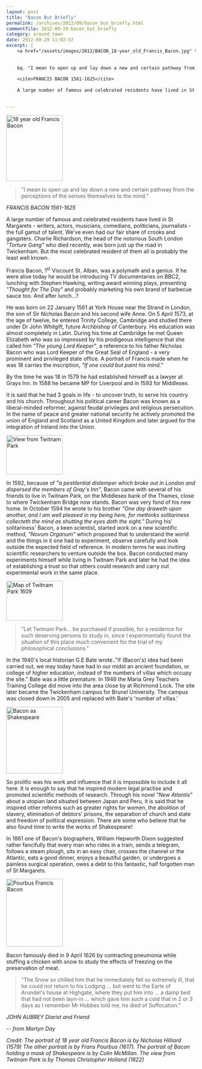 ```yaml
---
layout: post
title: "Bacon But Briefly"
permalink: /archives/2012/09/bacon_but_briefly.html
commentfile: 2012-09-29-bacon_but_briefly
category: around_town
date: 2012-09-29 11:02:57
excerpt: |
    <a href="/assets/images/2012/BACON_18-year_old_Francis_Bacon.jpg" title="See larger version of -  18 year old Francis Bacon"><img src="/assets/images/2012/BACON_18-year_old_Francis_Bacon_thumb.jpg" width="150" height="175" alt=" 18 year old Francis Bacon" class="right" /></a>
    
    
    bq. "I mean to open up and lay down a new and certain pathway from the perceptions of the senses themselves to the mind."
    
    <cite>FRANCIS BACON 1561-1625</cite>
    
    A large number of famous and celebrated residents have lived in St Margarets - writers, actors, musicians, comedians, politicians, journalists - the full gamut of talent. We've even had our fair share of crooks and gangsters. Charlie Richardson, the head of the notorious South London _"Torture Gang"_ who died recently, was born just up the road in Twickenham. But the most celebrated resident of them all is probably the least well known.
    

---
```


<a href="/assets/images/2012/BACON_18-year_old_Francis_Bacon.jpg" title="See larger version of -  18 year old Francis Bacon"><img src="/assets/images/2012/BACON_18-year_old_Francis_Bacon_thumb.jpg" width="150" height="175" alt=" 18 year old Francis Bacon" class="right" /></a>

> "I mean to open up and lay down a new and certain pathway from the perceptions of the senses themselves to the mind."

<cite>FRANCIS BACON 1561-1625</cite>

A large number of famous and celebrated residents have lived in St Margarets - writers, actors, musicians, comedians, politicians, journalists - the full gamut of talent. We've even had our fair share of crooks and gangsters. Charlie Richardson, the head of the notorious South London *"Torture Gang"* who died recently, was born just up the road in Twickenham. But the most celebrated resident of them all is probably the least well known.

Francis Bacon, 1<sup>st</sup> Viscount St. Alban, was a polymath and a genius. If he were alive today he would be introducing TV documentaries on BBC2, lunching with Stephen Hawking, writing award winning plays, presenting *"Thought for The Day"* and probably marketing his own brand of barbecue sauce too. And after lunch...?

He was born on 22 January 1561 at York House near the Strand in London, the son of Sir Nicholas Bacon and his second wife Anne. On 5 April 1573, at the age of twelve, he entered Trinity College, Cambridge and studied there under Dr John Whitgift, future Archbishop of Canterbury. His education was almost completely in Latin. During his time at Cambridge he met Queen Elizabeth who was so impressed by his prodigeous intelligence that she called him *"The young Lord Keeper"*, a reference to his father Nicholas Bacon who was Lord Keeper of the Great Seal of England - a very prominent and privileged state office. A portrait of Francis made when he was 18 carries the inscription, *"If one could but paint his mind."*

By the time he was 18 in 1579 he had established himself as a lawyer at Grays Inn. In 1588 he became MP for Liverpool and in 1593 for Middlesex.

It is said that he had 3 goals in life - to uncover truth, to serve his country and his church. Throughout his political career Bacon was known as a liberal-minded reformer, against feudal privileges and religious persecution. In the name of peace and greater national security he actively promoted the union of England and Scotland as a United Kingdom and later argued for the integration of Ireland into the Union.

<a href="/assets/images/2012/BACON_View-from-Twitnam-Park.jpg" title="See larger version of - View from Twitnam Park"><img src="/assets/images/2012/BACON_View-from-Twitnam-Park_thumb.jpg" width="150" height="104" alt="View from Twitnam Park" class="photo right" /></a>

In 1592, because of *"a pestilential distemper which broke out in London and dispersed the members of Gray's Inn"*, Bacon came with several of his friends to live in Twitnam Park, on the Middlesex bank of the Thames, close to where Twickenham Bridge now stands. Bacon was very fond of his new home. In October 1594 he wrote to his brother *"One day draweth upon another, and I am well pleased in my being here, for methinks solitariness collecteth the mind as shutting the eyes doth the sight."* During his' solitariness' Bacon, a keen scientist, started work on a new scientific method, *"Novum Organum"* which proposed that to understand the world and the things in it one had to experiment, observe carefully and look outside the expected field of reference. In modern terms he was inviting scientific researchers to venture outside the box. Bacon conducted many experiments himself while living in Twitnam Park and later he had the idea of establishing a trust so that others could research and carry out experimental work in the same place.

<a href="/assets/images/2012/BACON_map-of-Twitnam-Park_1609.jpg" title="See larger version of - Map of Twitnam Park 1609"><img src="/assets/images/2012/BACON_map-of-Twitnam-Park_1609_thumb.jpg" width="150" height="105" alt="Map of Twitnam Park 1609" class="photo right" /></a>

> "Let Twitnam Park... be purchased if possible, for a residence for such deserving persons to study in, since I experimentally found the situation of this place much convenient for the trial of my philosophical conclusions."

In the 1940's local historian G.E Bate wrote.."If (Bacon's) idea had been carried out, we may today have had in our midst an ancient foundation, or college of higher education, instead of the numbers of villas which occupy the site." Bate was a little premature. In 1946 the Maria Grey Teachers Training College did move into the area close by at Richmond Lock. The site later became the Twickenham campus for Brunel University. The campus was closed down in 2005 and replaced with Bate's 'number of villas.'

<a href="/assets/images/2012/BACON_Bacon-as-Shakespeare.jpg" title="See larger version of -  Bacon as Shakespeare"><img src="/assets/images/2012/BACON_Bacon-as-Shakespeare_thumb.jpg" width="150" height="177" alt=" Bacon as Shakespeare" class="photo right" /></a>

So prolific was his work and influence that it is impossible to include it all here. It is enough to say that he inspired modern legal practise and promoted scientific methods of research. Through his novel *"New Atlantis"* about a utopian land situated between Japan and Peru, it is said that he inspired other reforms such as greater rights for women, the abolition of slavery, elimination of debtors' prisons, the separation of church and state and freedom of political expression. There are some who believe that he also found time to write the works of Shakespeare!

In 1861 one of Bacon's biographers, William Hepworth Dixon suggested rather fancifully that every man who rides in a train, sends a telegram, follows a steam plough, sits in an easy chair, crosses the channel or the Atlantic, eats a good dinner, enjoys a beautiful garden, or undergoes a painless surgical operation, owes a debt to this fantastic, half forgotten man of St Margarets.

<div markdown="1" class="box">
<a href="/assets/images/2012/BACON_Pourbus_Francis_Bacon.jpg" title="See larger version of - Pourbus Francis Bacon"><img src="/assets/images/2012/BACON_Pourbus_Francis_Bacon_thumb.jpg" width="150" height="180" alt="Pourbus Francis Bacon" class="photo left" /></a>

Bacon famously died in 9 April 1626 by contracting pneumonia while stuffing a chicken with snow to study the effects of freezing on the preservation of meat.

> "The Snow so chilled him that he immediately fell so extremely ill, that he could not return to his Lodging ... but went to the Earle of Arundel's house at Highgate, where they put him into ... a damp bed that had not been layn-in ... which gave him such a cold that in 2 or 3 days as I remember Mr Hobbes told me, he died of Suffocation."

<cite>JOHN AUBREY Diarist and Friend</cite>

</div>
<cite>-- from Martyn Day</cite>

<em>Credit: The portrait of 18 year old Francis Bacon is by Nicholas Hilliard (1579) The other portrait is by Frans Pourbus (1617). The portrait of Bacon holding a mask of Shakespeare is by Colin McMillan. The view from Twitnam Park is by Thomas Christopher Holland (1822)</em>
